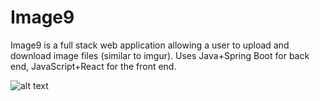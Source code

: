 # Image9
Image9 is a full stack web application allowing a user to upload and download image files (similar to imgur). Uses Java+Spring Boot for back end, JavaScript+React for the front end.

![alt text](https://i.imgur.com/hNJfUIa.png)
